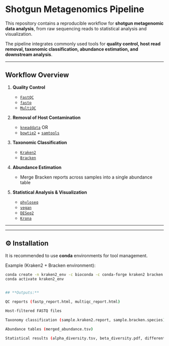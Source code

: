 # Shotgun Metagenomics Pipeline

This repository contains a reproducible workflow for **shotgun metagenomic data analysis**, from raw sequencing reads to statistical analysis and visualization.  

The pipeline integrates commonly used tools for **quality control, host read removal, taxonomic classification, abundance estimation, and downstream analysis**.

---

## Workflow Overview
1. **Quality Control**  
   - [`FastQC`](https://www.bioinformatics.babraham.ac.uk/projects/fastqc/)  
   - [`fastp`](https://github.com/OpenGene/fastp)  
   - [`MultiQC`](https://multiqc.info/)

2. **Removal of Host Contamination**  
   - [`kneaddata`](https://huttenhower.sph.harvard.edu/kneaddata/) OR  
   - [`bowtie2`](http://bowtie-bio.sourceforge.net/bowtie2/) + [`samtools`](http://www.htslib.org/)

3. **Taxonomic Classification**  
   - [`Kraken2`](https://ccb.jhu.edu/software/kraken2/)  
   - [`Bracken`](https://ccb.jhu.edu/software/bracken/)

4. **Abundance Estimation**  
   - Merge Bracken reports across samples into a single abundance table

5. **Statistical Analysis & Visualization**  
   - [`phyloseq`](https://joey711.github.io/phyloseq/)  
   - [`vegan`](https://cran.r-project.org/web/packages/vegan/index.html)  
   - [`DESeq2`](https://bioconductor.org/packages/release/bioc/html/DESeq2.html)  
   - [`Krona`](https://github.com/marbl/Krona)

---

---

## ⚙️ Installation

It is recommended to use **conda** environments for tool management.

Example (Kraken2 + Bracken environment):
```bash
conda create -n kraken2_env -c bioconda -c conda-forge kraken2 bracken
conda activate kraken2_env


## **Outputs:**

QC reports (fastp_report.html, multiqc_report.html)

Host-filtered FASTQ files

Taxonomy classification (sample.kraken2.report, sample.bracken.species)

Abundance tables (merged_abundance.tsv)

Statistical results (alpha_diversity.tsv, beta_diversity.pdf, differential_abundance.tsv)


